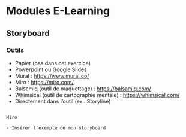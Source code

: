 # Modules E-Learning


## Storyboard

### Outils

- Papier (pas dans cet exercice)
- Powerpoint ou Google Slides
- Mural : https://www.mural.co/ 
- Miro : https://miro.com/
- Balsamiq (outil de maquettage) : https://balsamiq.com/
- Whimsical (outil de cartographie mentale) : https://whimsical.com/
- Directement dans l’outil (ex : Storyline)

```{note}

Miro

- Insérer l'exemple de mon storyboard


```